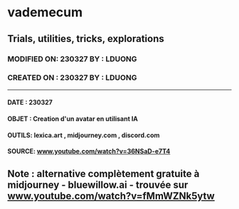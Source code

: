 # vademecum
## Trials, utilities, tricks, explorations
### MODIFIED ON: 230327 BY : LDUONG
### CREATED ON : 230327 BY : LDUONG
---
#### DATE  : 230327
#### OBJET : Creation d'un avatar en utilisant IA
#### OUTILS: lexica.art , midjourney.com , discord.com
#### SOURCE: www.youtube.com/watch?v=36NSaD-e7T4
Note : alternative complètement gratuite à midjourney - bluewillow.ai - trouvée sur www.youtube.com/watch?v=fMmWZNk5ytw
---
